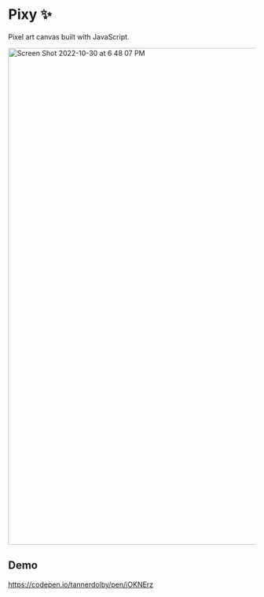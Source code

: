 # Pixy ✨
Pixel art canvas built with JavaScript.

<img width="1008" alt="Screen Shot 2022-10-30 at 6 48 07 PM" src="https://user-images.githubusercontent.com/48612525/198915013-fa839d75-2aa4-41f3-81bf-4a97b847c967.png">

## Demo
https://codepen.io/tannerdolby/pen/jOKNErz